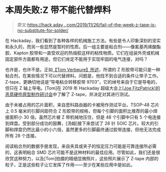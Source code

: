 # 本周失败:Z 带不能代替焊料

> 原文:[https://hack aday . com/2019/11/26/fail-of-the-week-z-tape-is-no-substitute-for-solder/](https://hackaday.com/2019/11/26/fail-of-the-week-z-tape-is-no-substitute-for-solder/)

在 Hackaday，我们看到了各种各样的机械施工方法。有些是令人印象深刻的坚实和永久的，而另一些显然是暂时的性质。后一组主要是粘合剂——像氰基丙烯酸酯胶、Kapton 胶带和一直受欢迎的热熔胶这样的粘性物质。它们在组装外壳或机械固定部件方面都有用途，但它们肯定不能用于实现牢固的电气连接，对吗？

也许是，也许不是。正如[【Tom Verbeure】所述](https://tomverbeure.github.io/2019/11/21/Z-tape.html)，所谓的 Z 形胶带可能只是一种粘合剂，在某些情况下可以代替焊料。问题是，他找不到合适的条件让带子工作。Z-tape，更确切地说是“导电粘合转移胶带 9703”，它的绰号来自于它是导电的，但只在 Z 轴上导电。[Tom]在 2019 年 Hackaday 超级大会上[[Joe FitzPatrick]的恶意硬件原型制作研讨会](https://hackaday.com/2019/10/02/get-hands-on-at-supercon-workshop-tickets-now-available-2/)中了解了 Z-tape，并决定对其进行测试。

由于未被占用的芯片面积，来自思科路由器的卡被用作测试平台。TSOP-48 芯片上 0.5 毫米的引脚间距符合 Z 形胶带的规格，但每个引脚的面积比推荐的最小焊接面积小 30 倍。虽然芯片被 Z 带机械地压住，但是 48 个引脚中只有 5 个电连接到焊盘。受到部分成功的鼓舞，[汤姆]接下来尝试了 28 针 SOIC 芯片。较大的引脚和焊盘仍然比最小的小六倍，虽然更多的引脚最终通过胶带连接，但他无法完成所有 28 个连接。

阅读粘合剂的数据手册发现，来自夹具或夹子的恒定压力可能是可靠连接所必需的，这表明粘合 SMD 芯片可能不是这种材料的最佳应用。尽管如此，我们还是很欣赏这种努力，以及[Tom]拍摄的精细显微照片，这些照片展示了 Z-tape 内部的粒子，正是这些粒子让它发挥了作用——至少在某些应用中是如此。
